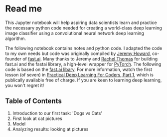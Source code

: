 # Read me
This Jupyter notebook will help aspiring data scientists learn and practice the necessary python code needed for creating a world-class deep learning image classifier using a convolutional neural network deep learning algorithm.

The following notebook contains notes and python code. I adapted the code to my own needs but code was originally compiled by [Jeremy Howard](http://www.fast.ai/about/#jeremy), co-founder of [fast.ai](http://course.fast.ai). Many thanks to Jeremy and [Rachel Thomas](http://www.fast.ai/about/#rachel) for building fast.ai and the fastai library, a high-level wrapper for [PyTorch](http://pytorch.org). The following code is based on the [fast.ai libary](https://github.com/fastai/fastai/). For more information, watch the first lesson (of seven) in [Practical Deep Learning For Coders, Part 1](http://course.fast.ai), which is publically available free of charge. If you are keen to learning deep learning, you won't regret it!

## Table of Contents
1. Introduction to our first task: 'Dogs vs Cats'
1. First look at cat pictures
1. Model
1. Analyzing results: looking at pictures

